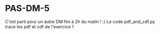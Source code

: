# PAS-DM-5
C'est parti pour un autre DM fini à 2h du matin ! :)
Le code pdf_and_cdf.py trace les pdf et cdf de l'exercice 1
